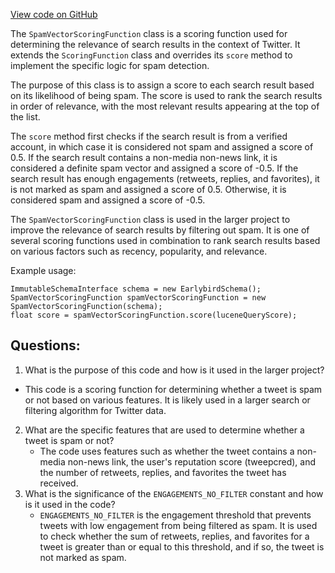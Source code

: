 [View code on GitHub](https://github.com/misbahsy/the-algorithm/src/java/com/twitter/search/earlybird/search/relevance/scoring/SpamVectorScoringFunction.java)

The `SpamVectorScoringFunction` class is a scoring function used for determining the relevance of search results in the context of Twitter. It extends the `ScoringFunction` class and overrides its `score` method to implement the specific logic for spam detection. 

The purpose of this class is to assign a score to each search result based on its likelihood of being spam. The score is used to rank the search results in order of relevance, with the most relevant results appearing at the top of the list. 

The `score` method first checks if the search result is from a verified account, in which case it is considered not spam and assigned a score of 0.5. If the search result contains a non-media non-news link, it is considered a definite spam vector and assigned a score of -0.5. If the search result has enough engagements (retweets, replies, and favorites), it is not marked as spam and assigned a score of 0.5. Otherwise, it is considered spam and assigned a score of -0.5. 

The `SpamVectorScoringFunction` class is used in the larger project to improve the relevance of search results by filtering out spam. It is one of several scoring functions used in combination to rank search results based on various factors such as recency, popularity, and relevance. 

Example usage:

```
ImmutableSchemaInterface schema = new EarlybirdSchema();
SpamVectorScoringFunction spamVectorScoringFunction = new SpamVectorScoringFunction(schema);
float score = spamVectorScoringFunction.score(luceneQueryScore);
```
## Questions: 
 1. What is the purpose of this code and how is it used in the larger project?
   - This code is a scoring function for determining whether a tweet is spam or not based on various features. It is likely used in a larger search or filtering algorithm for Twitter data.
2. What are the specific features that are used to determine whether a tweet is spam or not?
   - The code uses features such as whether the tweet contains a non-media non-news link, the user's reputation score (tweepcred), and the number of retweets, replies, and favorites the tweet has received.
3. What is the significance of the `ENGAGEMENTS_NO_FILTER` constant and how is it used in the code?
   - `ENGAGEMENTS_NO_FILTER` is the engagement threshold that prevents tweets with low engagement from being filtered as spam. It is used to check whether the sum of retweets, replies, and favorites for a tweet is greater than or equal to this threshold, and if so, the tweet is not marked as spam.